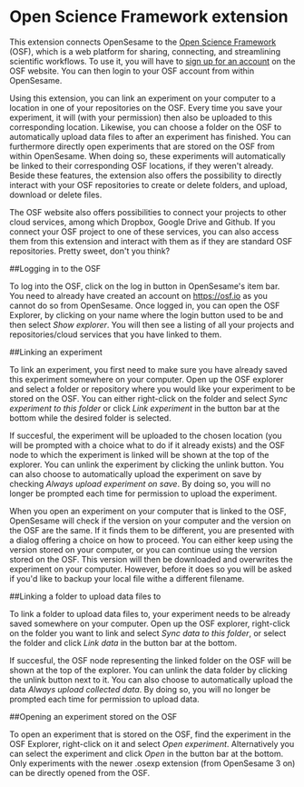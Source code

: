 # Open Science Framework extension

This extension connects OpenSesame to the [Open Science Framework](https://osf.io) (OSF), which is a web platform for sharing, connecting, and streamlining scientific workflows. To use it, you will have to [sign up for an account](https://osf.io/login/?sign_up=True) on the OSF website. You can then login to your OSF account from within OpenSesame.

Using this extension, you can link an experiment on your computer to a location in one of your repositories on the OSF. Every time you save your experiment, it will (with your permission) then also be uploaded to this corresponding location. Likewise, you can choose a folder on the OSF to automatically upload data files to after an experiment has finished. You can furthermore directly open experiments that are stored on the OSF from within OpenSesame. When doing so, these experiments will automatically be linked to their corresponding OSF locations, if they weren't already. Beside these features, the extension also offers the possibility to directly interact with your OSF repositories to create or delete folders, and upload, download or delete files.

The OSF website also offers possibilities to connect your projects to other cloud services, among which Dropbox, Google Drive and Github. If you connect your OSF project to one of these services, you can also access them from this extension and interact with them as if they are standard OSF repositories. Pretty sweet, don't you think?

##Logging in to the OSF

To log into the OSF, click on the log in button in OpenSesame's item bar. You need to already have created an account on <https://osf.io> as you cannot do so from OpenSesame. Once logged in, you can open the OSF Explorer, by clicking on your name where the login button used to be and then select *Show explorer*. You will then see a listing of all your projects and repositories/cloud services that you have linked to them.

##Linking an experiment

To link an experiment, you first need to make sure you have already saved this experiment somewhere on your computer. Open up the OSF explorer and select a folder or repository where you would like your experiment to be stored on the OSF. You can either right-click on the folder and select *Sync experiment to this folder* or click *Link experiment* in the button bar at the bottom while the desired folder is selected. 

If succesful, the experiment will be uploaded to the chosen location (you will be prompted with a choice what to do if it already exists) and the OSF node to which the experiment is linked will be shown at the top of the explorer. You can unlink the experiment by clicking the unlink button. You can also choose to automatically upload the experiment on save by checking *Always upload experiment on save*. By doing so, you will no longer be prompted each time for permission to upload the experiment.

When you open an experiment on your computer that is linked to the OSF, OpenSesame will check if the version on your computer and the version on the OSF are the same. If it finds them to be different, you are presented with a dialog offering a choice on how to proceed. You can either keep using the version stored on your computer, or you can continue using the version stored on the OSF. This version will then be downloaded and overwrites the experiment on your computer. However, before it does so you will be asked if you'd like to backup your local file withe a different filename.

##Linking a folder to upload data files to

To link a folder to upload data files to, your experiment needs to be already saved somewhere on your computer. Open up the OSF explorer, right-click on the folder you want to link and select *Sync data to this folder*, or select the folder and click *Link data* in the button bar at the bottom.

If succesful, the OSF node representing the linked folder on the OSF will be shown at the top of the explorer. You can unlink the data folder by clicking the unlink button next to it. You can also choose to automatically upload the data  *Always upload collected data*. By doing so, you will no longer be prompted each time for permission to upload data.

##Opening an experiment stored on the OSF

To open an experiment that is stored on the OSF, find the experiment in the OSF Explorer, right-click on it and select *Open experiment*. Alternatively you can select the experiment and click *Open* in the button bar at the bottom.
Only experiments with the newer .osexp extension (from OpenSesame 3 on) can be directly opened from the OSF.


